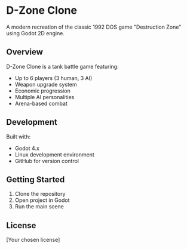 # D-Zone Clone

A modern recreation of the classic 1992 DOS game "Destruction Zone" using Godot 2D engine.

## Overview

D-Zone Clone is a tank battle game featuring:
- Up to 6 players (3 human, 3 AI)
- Weapon upgrade system
- Economic progression
- Multiple AI personalities
- Arena-based combat

## Development

Built with:
- Godot 4.x
- Linux development environment
- GitHub for version control

## Getting Started

1. Clone the repository
2. Open project in Godot
3. Run the main scene

## License

[Your chosen license]
